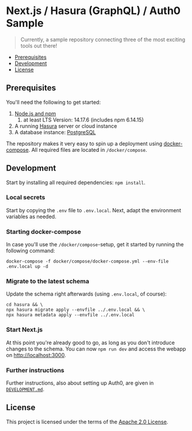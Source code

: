 # Next.js / Hasura (GraphQL) / Auth0 Sample

> Currently, a sample repository connecting three of the most exciting tools out there!

- [Prerequisites](#prerequisites)
- [Development](#development)
- [License](#license)

## Prerequisites

You'll need the following to get started:

1. [Node.js and npm](https://nodejs.org/en/download/)
   1. at least LTS Version: 14.17.6 (includes npm 6.14.15)
2. A running [Hasura](https://hasura.io/) server or cloud instance
3. A database instance: [PostgreSQL](https://www.postgresql.org/)

The repository makes it very easy to spin up a deployment using [docker-compose](https://docs.docker.com/compose/). All
required files are located in `/docker/compose`.

## Development

Start by installing all required dependencies: `npm install`.

### Local secrets

Start by copying the `.env` file to `.env.local`. Next, adapt the environment variables as needed.

### Starting docker-compose

In case you'll use the `/docker/compose`-setup, get it started by running the following command:

```shell
docker-compose -f docker/compose/docker-compose.yml --env-file .env.local up -d
```

### Migrate to the latest schema

Update the schema right afterwards (using `.env.local`, of course):

```shell
cd hasura && \
npx hasura migrate apply --envfile ../.env.local && \
npx hasura metadata apply --envfile ../.env.local
```

### Start Next.js

At this point you're already good to go, as long as you don't introduce changes to the schema. You can now
`npm run dev` and access the webapp on [http://localhost:3000](http://localhost:3000).

### Further instructions

Further instructions, also about setting up Auth0, are given
in [`DEVELOPMENT.md`](https://github.com/bbortt/event-planner/blob/canary/DEVELOPMENT.md).

## License

This project is licensed under the terms of
the [Apache 2.0 License](https://github.com/bbortt/event-planner/blob/canary/LICENSE).
